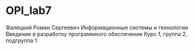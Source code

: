 # OPI_lab7
Фалецкий
Роман
Сергеевич
Информационные системы и технологии
Введение в разработку программного обеспечения
Курс 1, группа 2, подгруппа 1
